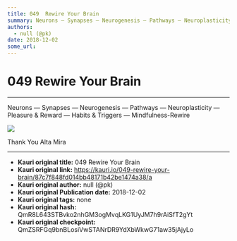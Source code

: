 ```yaml
---
title: 049  Rewire Your Brain
summary: Neurons — Synapses — Neurogenesis — Pathways — Neuroplasticity — Pleasure & Reward — Habits & Triggers — Mindfulness-Rewire Thank You Alta Mira
authors:
  - null (@pk)
date: 2018-12-02
some_url: 
---
```


# 049  Rewire Your Brain



----

> 

> 
Neurons — Synapses — Neurogenesis — Pathways — Neuroplasticity — Pleasure & Reward — Habits & Triggers — Mindfulness-Rewire

![](https://ipfs.infura.io/ipfs/QmUvbZTNnEQGgDTtf2oBD19UM7hN5Ps7cJrp7mCeRe7QWy)

Thank You Alta Mira



---

- **Kauri original title:** 049  Rewire Your Brain
- **Kauri original link:** https://kauri.io/049-rewire-your-brain/87c7f848fd014bb48171b42be1474a38/a
- **Kauri original author:** null (@pk)
- **Kauri original Publication date:** 2018-12-02
- **Kauri original tags:** none
- **Kauri original hash:** QmR8L643STBvko2nhGM3ogMvqLKG1UyJM7h9rAiSfT2gYt
- **Kauri original checkpoint:** QmZSRFGq9bnBLosiVwSTANrDR9YdXbWkwG71aw35jAjyLo



